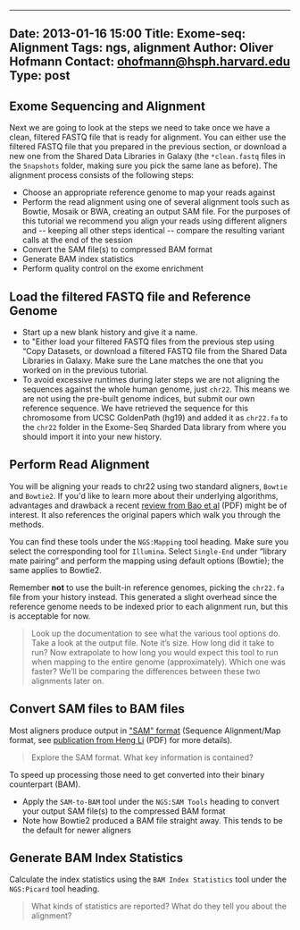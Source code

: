 ---
Date: 2013-01-16 15:00
Title: Exome-seq: Alignment
Tags: ngs, alignment
Author: Oliver Hofmann
Contact: ohofmann@hsph.harvard.edu
Type: post
------

## Exome Sequencing and Alignment

Next we are going to look at the steps we need to take once we have a clean, filtered FASTQ file that is ready for alignment. You can either use the filtered FASTQ file that you prepared in the previous section, or download a new one from the Shared Data Libraries in Galaxy (the `*clean.fastq` files in the `Snapshots` folder, making sure you pick the same lane as before). The alignment process consists of the following steps:

* Choose an appropriate reference genome to map your reads against* Perform the read alignment using one of several alignment tools such as Bowtie, Mosaik or BWA, creating an output SAM file. For the purposes of this tutorial we recommend you align your reads using different aligners and -- keeping all other steps identical -- compare the resulting variant calls at the end of the session* Convert the SAM file(s) to compressed BAM format* Generate BAM index statistics* Perform quality control on the exome enrichment 

## Load the filtered FASTQ file and Reference Genome

* Start up a new blank history and give it a name.*  to  "Either load your filtered FASTQ files from the previous step using “Copy Datasets, or download a filtered FASTQ file from the Shared Data Libraries in Galaxy. Make sure the Lane matches the one that you worked on in the previous tutorial.
* To avoid excessive runtimes during later steps we are not aligning the sequences against the whole human genome, just `chr22`. This means we are not using the pre-built genome indices, but submit our own reference sequence. We have retrieved the sequence for this chromosome from UCSC GoldenPath (hg19) and added it as `chr22.fa` to the `chr22` folder in the Exome-Seq Sharded Data library from where you should import it into your new history.

## Perform Read Alignment

You will be aligning your reads to chr22 using two standard aligners, `Bowtie` and `Bowtie2`. If you'd like to learn more about their underlying algorithms, advantages and drawback a recent [review from Bao et al](https://dl.dropbox.com/u/407047/Blog/Documents/Literature/Exome%20Seq/J%20Hum%20Genet%202011%20Bao.pdf) (PDF) might be of interest. It also references the original papers which walk you through the methods.

You can find these tools under the `NGS:Mapping` tool heading. Make sure you select the corresponding tool for `Illumina`. Select `Single-End` under “library mate pairing” and perform the mapping using default options (Bowtie); the same applies to Bowtie2. 

Remember **not** to use the built-in reference genomes, picking the `chr22.fa` file from your history instead. This generated a slight overhead since the reference genome needs to be indexed prior to each alignment run, but this is acceptable for now. 

> Look up the documentation to see what the various tool options do. Take a look at the output file. Note it’s size. How long did it take to run? Now extrapolate to how long you would expect this tool to run when mapping to the entire genome (approximately).> Which one was faster? We’ll be comparing the differences between these two alignments later on.## Convert SAM files to BAM files

Most aligners produce output in ["SAM" format](http://samtools.sourceforge.net/) (Sequence Alignment/Map format, see [publication from Heng Li](https://dl.dropbox.com/u/407047/Blog/Documents/Literature/Exome%20Seq/Bioinformatics%202009%20Li-3.pdf) (PDF) for more details). 

> Explore the SAM format. What key information is contained?

To speed up processing those need to get converted into their binary counterpart (BAM).

* Apply the `SAM-to-BAM` tool under the `NGS:SAM Tools` heading to convert your output SAM file(s) to the compressed BAM format* Note how Bowtie2 produced a BAM file straight away. This tends to be the default for newer aligners## Generate BAM Index Statistics
Calculate the index statistics using the `BAM Index Statistics` tool under the `NGS:Picard` tool heading. 

> What kinds of statistics are reported? What do they tell you about the alignment?

